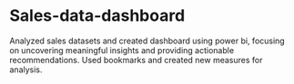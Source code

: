 # Sales-data-dashboard
 Analyzed sales datasets and created dashboard using power bi, focusing on uncovering meaningful insights and providing  actionable recommendations.
 Used bookmarks and created new measures for analysis.
 
